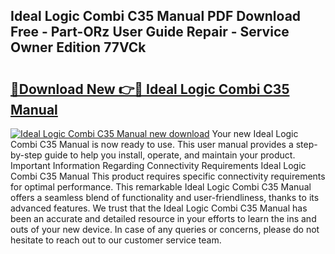 ## Ideal Logic Combi C35 Manual PDF Download Free - Part-ORz User Guide Repair - Service Owner Edition 77VCk

# <h2><a href="http://cf12498.oget.top/?id=Ideal+Logic+Combi+C35+Manual">🔗Download New 👉🔴 Ideal Logic Combi C35 Manual</a></h2>

[![Ideal Logic Combi C35 Manual new download](https://i.imgur.com/5g1atiW.png)](http://cf12498.oget.top/?id=Ideal+Logic+Combi+C35+Manual)
Your new Ideal Logic Combi C35 Manual is now ready to use. This user manual provides a step-by-step guide to help you install, operate, and maintain your product. Important Information Regarding Connectivity Requirements Ideal Logic Combi C35 Manual This product requires specific connectivity requirements for optimal performance. This remarkable Ideal Logic Combi C35 Manual offers a seamless blend of functionality and user-friendliness, thanks to its advanced features. We trust that the Ideal Logic Combi C35 Manual has been an accurate and detailed resource in your efforts to learn the ins and outs of your new device. In case of any queries or concerns, please do not hesitate to reach out to our customer service team.
